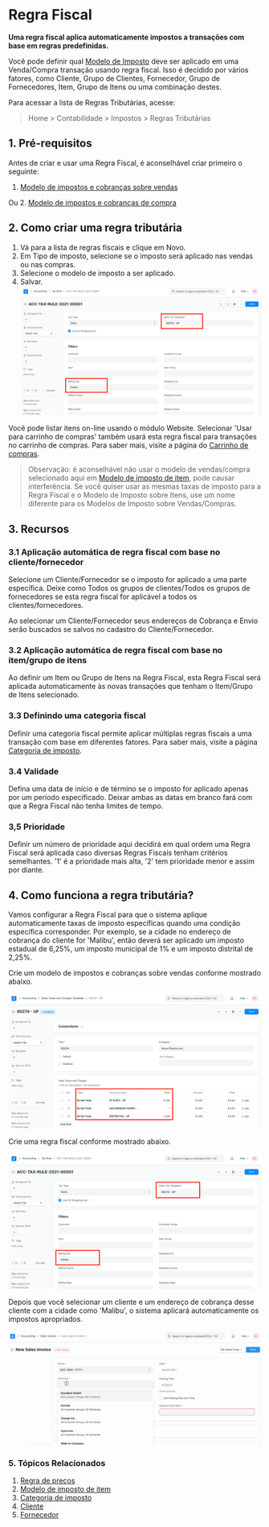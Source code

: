 # Regra Fiscal



**Uma regra fiscal aplica automaticamente impostos a transações com base em regras predefinidas.**


Você pode definir qual [Modelo de Imposto](/docs/pt/setting-up/setting-up-taxes.html) deve ser aplicado em uma Venda/Compra transação usando regra fiscal. Isso é decidido por vários fatores, como Cliente, Grupo de Clientes, Fornecedor, Grupo de Fornecedores, Item, Grupo de Itens ou uma combinação destes.


Para acessar a lista de Regras Tributárias, acesse:
> Home > Contabilidade > Impostos > Regras Tributárias


## 1. Pré-requisitos


Antes de criar e usar uma Regra Fiscal, é aconselhável criar primeiro o seguinte:


1. [Modelo de impostos e cobranças sobre vendas](/docs/pt/selling/sales-taxes-and-charges-template)


Ou
2. [Modelo de impostos e cobranças de compra](/docs/pt/buying/purchase-taxes-and-charges-template)


## 2. Como criar uma regra tributária


1. Vá para a lista de regras fiscais e clique em Novo.
2. Em Tipo de imposto, selecione se o imposto será aplicado nas vendas ou nas compras.
3. Selecione o modelo de imposto a ser aplicado.
4. Salvar.
![Regra Fiscal](/files/tax-rule.png)


Você pode listar itens on-line usando o módulo Website. Selecionar 'Usar para carrinho de compras' também usará esta regra fiscal para transações no carrinho de compras. Para saber mais, visite a página do [Carrinho de compras](/docs/pt/e_commerce/shopping-cart).


> Observação: é aconselhável não usar o modelo de vendas/compra selecionado aqui em [Modelo de imposto de item](/docs/pt/accounts/item-tax-template), pode causar interferência. Se você quiser usar as mesmas taxas de imposto para a Regra Fiscal e o Modelo de Imposto sobre Itens, use um nome diferente para os Modelos de Imposto sobre Vendas/Compras.


## 3. Recursos


### 3.1 Aplicação automática de regra fiscal com base no cliente/fornecedor


Selecione um Cliente/Fornecedor se o imposto for aplicado a uma parte específica. Deixe como Todos os grupos de clientes/Todos os grupos de fornecedores se esta regra fiscal for aplicável a todos os clientes/fornecedores.


Ao selecionar um Cliente/Fornecedor seus endereços de Cobrança e Envio serão buscados se salvos no cadastro do Cliente/Fornecedor.


### 3.2 Aplicação automática de regra fiscal com base no item/grupo de itens


Ao definir um Item ou Grupo de Itens na Regra Fiscal, esta Regra Fiscal será aplicada automaticamente às novas transações que tenham o Item/Grupo de Itens selecionado.


### 3.3 Definindo uma categoria fiscal


Definir uma categoria fiscal permite aplicar múltiplas regras fiscais a uma transação com base em diferentes fatores. Para saber mais, visite a página [Categoria de imposto](/docs/pt/accounts/tax-category).


### 3.4 Validade


Defina uma data de início e de término se o imposto for aplicado apenas por um período especificado. Deixar ambas as datas em branco fará com que a Regra Fiscal não tenha limites de tempo.


### 3,5 Prioridade


Definir um número de prioridade aqui decidirá em qual ordem uma Regra Fiscal será aplicada caso diversas Regras Fiscais tenham critérios semelhantes. '1' é a prioridade mais alta, '2' tem prioridade menor e assim por diante.


## 4. Como funciona a regra tributária?


Vamos configurar a Regra Fiscal para que o sistema aplique automaticamente taxas de imposto específicas quando uma condição específica corresponder. Por exemplo, se a cidade no endereço de cobrança do cliente for 'Malibu', então deverá ser aplicado um imposto estadual de 6,25%, um imposto municipal de 1% e um imposto distrital de 2,25%. 


Crie um modelo de impostos e cobranças sobre vendas conforme mostrado abaixo.


![Cidade específica para CEP](/files/city-specific-tax.png)


Crie uma regra fiscal conforme mostrado abaixo.


![Regra Fiscal](/files/tax-rule.png)


Depois que você selecionar um cliente e um endereço de cobrança desse cliente com a cidade como 'Malibu', o sistema aplicará automaticamente os impostos apropriados.


![Regra tributária na fatura de vendas](/files/tax-rule-in-sales-invoice.gif)


### 5. Tópicos Relacionados


1. [Regra de preços](/docs/pt/accounts/pricing-rule)
2. [Modelo de imposto de item](/docs/pt/accounts/item-tax-template)
3. [Categoria de imposto](/docs/pt/accounts/tax-category)
4. [Cliente](/docs/pt/CRM/customer)
5. [Fornecedor](/docs/pt/buying/supplier)



